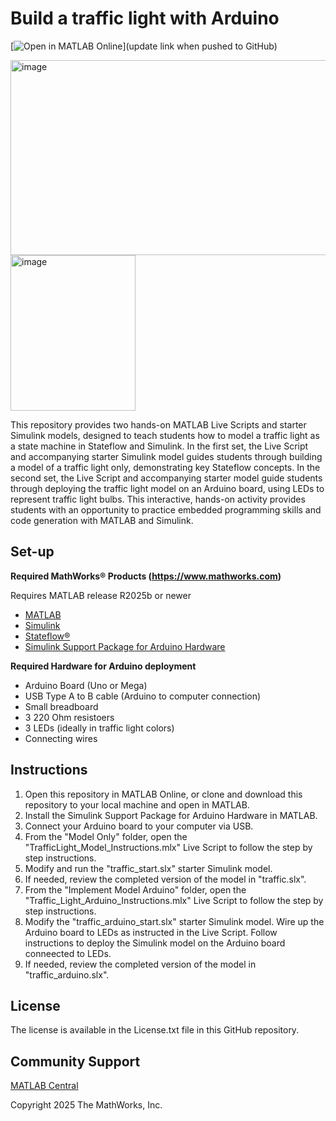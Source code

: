 # Build a traffic light with Arduino

[![Open in MATLAB Online](https://www.mathworks.com/images/responsive/global/open-in-matlab-online.svg)](update link when pushed to GitHub)

<img width="556" height="312" alt="image" src="https://github.com/user-attachments/assets/bc26b708-e26c-4d30-8f77-5a4911f5f1ae"/> <img width="200" height="249" alt="image" src="https://github.com/user-attachments/assets/a7c387f3-942f-407a-ba16-e290c0b5987d" />

This repository provides two hands-on MATLAB Live Scripts and starter Simulink models, designed to teach students how to model a traffic light as a state machine in Stateflow and Simulink. In the first set, the Live Script and accompanying starter Simulink model guides students through building a model of a traffic light only, demonstrating key Stateflow concepts. In the second set, the Live Script and accompanying starter model guide students through deploying the traffic light model on an Arduino board, using LEDs to represent traffic light bulbs. This interactive, hands-on activity provides students with an opportunity to practice embedded programming skills and code generation with MATLAB and Simulink.

## Set-up
**Required MathWorks® Products (https://www.mathworks.com)**

Requires MATLAB release R2025b or newer
- [MATLAB](https://www.mathworks.com/products/matlab.html)
- [Simulink](https://www.mathworks.com/products/simulink.html)
- [Stateflow®](https://www.mathworks.com/products/stateflow.html)
- [Simulink Support Package for Arduino Hardware](https://www.mathworks.com/matlabcentral/fileexchange/40312-simulink-support-package-for-arduino-hardware?s_tid=FX_rc1_behav)

**Required Hardware for Arduino deployment**
- Arduino Board (Uno or Mega)
- USB Type A to B cable (Arduino to computer connection)
- Small breadboard
- 3 220 Ohm resistoers
- 3 LEDs (ideally in traffic light colors)
- Connecting wires

## Instructions

1. Open this repository in MATLAB Online, or clone and download this repository to your local machine and open in MATLAB.
2. Install the Simulink Support Package for Arduino Hardware in MATLAB.
3. Connect your Arduino board to your computer via USB.
4. From the "Model Only" folder, open the "TrafficLight_Model_Instructions.mlx" Live Script to follow the step by step instructions.
5. Modify and run the "traffic_start.slx" starter Simulink model.
6. If needed, review the completed version of the model in "traffic.slx".
7. From the "Implement Model Arduino" folder, open the "Traffic_Light_Arduino_Instructions.mlx" Live Script to follow the step by step instructions.
8. Modify the "traffic_arduino_start.slx" starter Simulink model. Wire up the Arduino board to LEDs as instructed in the Live Script. Follow instructions to deploy the Simulink model on the Arduino board conneected to LEDs.
9. If needed, review the completed version of the model in "traffic_arduino.slx".

## License

The license is available in the License.txt file in this GitHub repository.

## Community Support

[MATLAB Central](https://www.mathworks.com/matlabcentral/)

Copyright 2025 The MathWorks, Inc.
